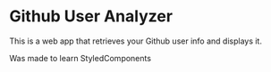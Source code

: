 # Github User Analyzer

This is a web app that retrieves your Github user info
and displays it.

Was made to learn StyledComponents
